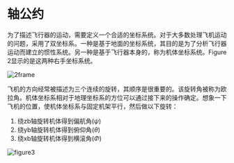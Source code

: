 # 轴公约

为了描述飞行器的运动，需要定义一个合适的坐标系统。对于大多数处理飞机运动的问题，采用了双坐标系。一种是基于地面的坐标系统，其目的是为了分析飞行器运动而建立的惯性系统。另一种是基于飞行器本身的，称为机体坐标系统。Figure 2显示的是这两种右手坐标系统。

![2frame](../images/2frame.png)

飞机的方向经常被描述为三个连续的旋转，其顺序是很重要的。该旋转角被称为欧拉角。机体坐标系相对于地理坐标系的方位可以通过接下来的操作确定。想象一下飞机的位置，使机体坐标系与固定机架平行，然后做以下旋转：
1. 绕zb轴旋转机体得到偏航角$(\psi)$
2. 绕yb轴旋转机体得到俯仰角$(\theta)​$
3. 绕xb轴旋转机体得到横滚角$(\Phi)$

![figure3](../images/figure3.png)
